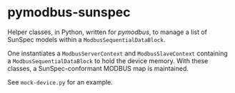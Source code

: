 # pymodbus-sunspec
Helper classes, in Python, written for _pymodbus_, to manage a list of SunSpec models within a `ModbusSequentialDataBlock`.  

One instantiates a `ModbusServerContext` and `ModbusSlaveContext` containing a `ModbusSequentialDataBlock` to hold the device memory.  With these classes, a SunSpec-conformant MODBUS map is maintained.

See `mock-device.py` for an example.
